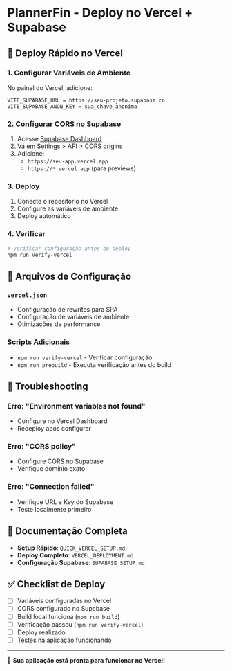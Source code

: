 # PlannerFin - Deploy no Vercel + Supabase

## 🚀 Deploy Rápido no Vercel

### 1. Configurar Variáveis de Ambiente

No painel do Vercel, adicione:

```
VITE_SUPABASE_URL = https://seu-projeto.supabase.co
VITE_SUPABASE_ANON_KEY = sua_chave_anonima
```

### 2. Configurar CORS no Supabase

1. Acesse [Supabase Dashboard](https://supabase.com/dashboard)
2. Vá em Settings > API > CORS origins
3. Adicione:
   - `https://seu-app.vercel.app`
   - `https://*.vercel.app` (para previews)

### 3. Deploy

1. Conecte o repositório no Vercel
2. Configure as variáveis de ambiente
3. Deploy automático

### 4. Verificar

```bash
# Verificar configuração antes do deploy
npm run verify-vercel
```

## 📁 Arquivos de Configuração

### `vercel.json`

- Configuração de rewrites para SPA
- Configuração de variáveis de ambiente
- Otimizações de performance

### Scripts Adicionais

- `npm run verify-vercel` - Verificar configuração
- `npm run prebuild` - Executa verificação antes do build

## 🔧 Troubleshooting

### Erro: "Environment variables not found"

- Configure no Vercel Dashboard
- Redeploy após configurar

### Erro: "CORS policy"

- Configure CORS no Supabase
- Verifique domínio exato

### Erro: "Connection failed"

- Verifique URL e Key do Supabase
- Teste localmente primeiro

## 📖 Documentação Completa

- **Setup Rápido**: `QUICK_VERCEL_SETUP.md`
- **Deploy Completo**: `VERCEL_DEPLOYMENT.md`
- **Configuração Supabase**: `SUPABASE_SETUP.md`

## ✅ Checklist de Deploy

- [ ] Variáveis configuradas no Vercel
- [ ] CORS configurado no Supabase
- [ ] Build local funciona (`npm run build`)
- [ ] Verificação passou (`npm run verify-vercel`)
- [ ] Deploy realizado
- [ ] Testes na aplicação funcionando

---

🎉 **Sua aplicação está pronta para funcionar no Vercel!**
